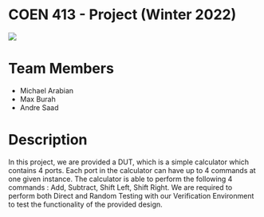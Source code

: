 # COEN 413 - Project (Winter 2022)

<img src="https://fas.concordia.ca/adfs/portal/logo/logo.png?id=728F70A3E333A7E7AB58C4185D855224308D7AA511313D14AFF478183F60D900">
 
 
# Team Members
- Michael Arabian
- Max Burah
- Andre Saad


# Description
In this project, we are provided a DUT, which is a simple calculator which contains 4 ports. Each port in the calculator can have up to 4 commands at one given instance. The calculator is able to perform the following 4 commands : Add, Subtract, Shift Left, Shift Right. We are required to perform both Direct and Random Testing with our Verification Environment to test the functionality of the provided design.



